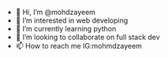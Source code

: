 - 👋 Hi, I’m @mohdzayeem
- 👀 I’m interested in web developing
- 🌱 I’m currently learning python
- 💞️ I’m looking to collaborate on full stack dev
- 📫 How to reach me IG:mohmdzayeem

<!---
mohdzayeem/mohdzayeem is a ✨ special ✨ repository because its `README.md` (this file) appears on your GitHub profile.
You can click the Preview link to take a look at your changes.
--->
